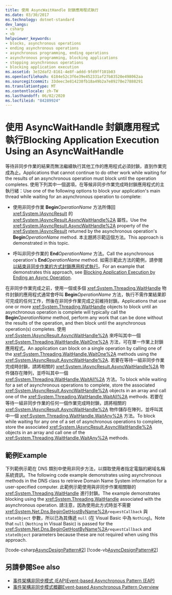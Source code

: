 ```yaml
---
title: 使用 AsyncWaitHandle 封鎖應用程式執行
ms.date: 03/30/2017
ms.technology: dotnet-standard
dev_langs:
- csharp
- vb
helpviewer_keywords:
- blocks, asynchronous operations
- ending asynchronous operations
- asynchronous programming, ending operations
- asynchronous programming, blocking applications
- stopping asynchronous operations
- blocking application execution
ms.assetid: 3e32daf2-8161-4e8f-addd-9fd9ff101b03
ms.openlocfilehash: 6184e52c3f6e39e452331af27b83520e498062aa
ms.sourcegitcommit: 33deec3e814238fb18a49b2a7e89278e27888291
ms.translationtype: MT
ms.contentlocale: zh-TW
ms.lasthandoff: 06/02/2020
ms.locfileid: "84289924"
---
```

# <a name="blocking-application-execution-using-an-asyncwaithandle"></a><span data-ttu-id="9ad43-102">使用 AsyncWaitHandle 封鎖應用程式執行</span><span class="sxs-lookup"><span data-stu-id="9ad43-102">Blocking Application Execution Using an AsyncWaitHandle</span></span>
<span data-ttu-id="9ad43-103">等待非同步作業的結果而無法繼續執行其他工作的應用程式必須封鎖，直到作業完成為止。</span><span class="sxs-lookup"><span data-stu-id="9ad43-103">Applications that cannot continue to do other work while waiting for the results of an asynchronous operation must block until the operation completes.</span></span> <span data-ttu-id="9ad43-104">使用下列其中一個選項，在等候非同步作業完成時封鎖應用程式的主執行緒：</span><span class="sxs-lookup"><span data-stu-id="9ad43-104">Use one of the following options to block your application's main thread while waiting for an asynchronous operation to complete:</span></span>  
  
- <span data-ttu-id="9ad43-105">使用非同步作業 **Begin**_OperationName_ 方法所傳回 <xref:System.IAsyncResult> 的 <xref:System.IAsyncResult.AsyncWaitHandle%2A> 屬性。</span><span class="sxs-lookup"><span data-stu-id="9ad43-105">Use the <xref:System.IAsyncResult.AsyncWaitHandle%2A> property of the <xref:System.IAsyncResult> returned by the asynchronous operation's **Begin**_OperationName_ method.</span></span> <span data-ttu-id="9ad43-106">本主題將示範這個方法。</span><span class="sxs-lookup"><span data-stu-id="9ad43-106">This approach is demonstrated in this topic.</span></span>  
  
- <span data-ttu-id="9ad43-107">呼叫非同步作業的 **End**_OperationName_ 方法。</span><span class="sxs-lookup"><span data-stu-id="9ad43-107">Call the asynchronous operation's **End**_OperationName_ method.</span></span> <span data-ttu-id="9ad43-108">如需示範此方法的範例，請參閱[以結束非同步作業的方式封鎖應用程式執行](blocking-application-execution-by-ending-an-async-operation.md)。</span><span class="sxs-lookup"><span data-stu-id="9ad43-108">For an example that demonstrates this approach, see [Blocking Application Execution by Ending an Async Operation](blocking-application-execution-by-ending-an-async-operation.md).</span></span>  
  
 <span data-ttu-id="9ad43-109">在非同步作業完成之前，使用一個或多個 <xref:System.Threading.WaitHandle> 物件封鎖的應用程式通常會呼叫 **Begin**_OperationName_ 方法，執行不需作業結果即可完成的任何工作，然後在非同步作業完成之前維持封鎖。</span><span class="sxs-lookup"><span data-stu-id="9ad43-109">Applications that use one or more <xref:System.Threading.WaitHandle> objects to block until an asynchronous operation is complete will typically call the **Begin**_OperationName_ method, perform any work that can be done without the results of the operation, and then block until the asynchronous operation(s) completes.</span></span> <span data-ttu-id="9ad43-110">使用 <xref:System.IAsyncResult.AsyncWaitHandle%2A> 來呼叫其中一個 <xref:System.Threading.WaitHandle.WaitOne%2A> 方法，可在單一作業上封鎖應用程式。</span><span class="sxs-lookup"><span data-stu-id="9ad43-110">An application can block on a single operation by calling one of the <xref:System.Threading.WaitHandle.WaitOne%2A> methods using the <xref:System.IAsyncResult.AsyncWaitHandle%2A>.</span></span> <span data-ttu-id="9ad43-111">若要在等待一組非同步作業完成時封鎖，請將相關的 <xref:System.IAsyncResult.AsyncWaitHandle%2A> 物件儲存在陣列，並呼叫其中一個 <xref:System.Threading.WaitHandle.WaitAll%2A> 方法。</span><span class="sxs-lookup"><span data-stu-id="9ad43-111">To block while waiting for a set of asynchronous operations to complete, store the associated <xref:System.IAsyncResult.AsyncWaitHandle%2A> objects in an array and call one of the <xref:System.Threading.WaitHandle.WaitAll%2A> methods.</span></span> <span data-ttu-id="9ad43-112">若要在等待一組非同步作業的任何一個作業完成時封鎖，請將相關的 <xref:System.IAsyncResult.AsyncWaitHandle%2A> 物件儲存在陣列，並呼叫其中一個 <xref:System.Threading.WaitHandle.WaitAny%2A> 方法。</span><span class="sxs-lookup"><span data-stu-id="9ad43-112">To block while waiting for any one of a set of asynchronous operations to complete, store the associated <xref:System.IAsyncResult.AsyncWaitHandle%2A> objects in an array and call one of the <xref:System.Threading.WaitHandle.WaitAny%2A> methods.</span></span>  
  
## <a name="example"></a><span data-ttu-id="9ad43-113">範例</span><span class="sxs-lookup"><span data-stu-id="9ad43-113">Example</span></span>  
 <span data-ttu-id="9ad43-114">下列範例示範在 DNS 類別中使用非同步方法，以擷取使用者指定電腦的網域名稱系統資訊。</span><span class="sxs-lookup"><span data-stu-id="9ad43-114">The following code example demonstrates using asynchronous methods in the DNS class to retrieve Domain Name System information for a user-specified computer.</span></span> <span data-ttu-id="9ad43-115">此範例示範使用與非同步作業相關聯的 <xref:System.Threading.WaitHandle> 進行封鎖。</span><span class="sxs-lookup"><span data-stu-id="9ad43-115">The example demonstrates blocking using the <xref:System.Threading.WaitHandle> associated with the asynchronous operation.</span></span> <span data-ttu-id="9ad43-116">請注意，因為使用此方式時並不需要 <xref:System.Net.Dns.BeginGetHostByName%2A>`requestCallback` 與`stateObject` 參數，所以已為其傳遞 `null` (在 Visual Basic 中為 `Nothing`)。</span><span class="sxs-lookup"><span data-stu-id="9ad43-116">Note that `null` (`Nothing` in Visual Basic) is passed for the <xref:System.Net.Dns.BeginGetHostByName%2A>`requestCallback` and `stateObject` parameters because these are not required when using this approach.</span></span>  
  
 [!code-csharp[AsyncDesignPattern#2](../../../samples/snippets/csharp/VS_Snippets_CLR/AsyncDesignPattern/CS/Async_EndBlockWait.cs#2)]
 [!code-vb[AsyncDesignPattern#2](../../../samples/snippets/visualbasic/VS_Snippets_CLR/AsyncDesignPattern/VB/Async_EndBlockWait.vb#2)]  
  
## <a name="see-also"></a><span data-ttu-id="9ad43-117">另請參閱</span><span class="sxs-lookup"><span data-stu-id="9ad43-117">See also</span></span>

- [<span data-ttu-id="9ad43-118">事件架構非同步模式 (EAP)</span><span class="sxs-lookup"><span data-stu-id="9ad43-118">Event-based Asynchronous Pattern (EAP)</span></span>](event-based-asynchronous-pattern-eap.md)
- [<span data-ttu-id="9ad43-119">事件架構非同步模式概觀</span><span class="sxs-lookup"><span data-stu-id="9ad43-119">Event-based Asynchronous Pattern Overview</span></span>](event-based-asynchronous-pattern-overview.md)
